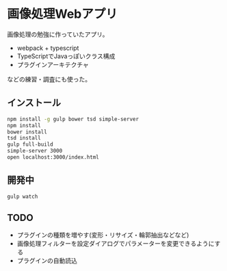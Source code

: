 # 画像処理Webアプリ
画像処理の勉強に作っていたアプリ。

- webpack + typescript
- TypeScriptでJavaっぽいクラス構成
- プラグインアーキテクチャ

などの練習・調査にも使った。

## インストール
```bash
npm install -g gulp bower tsd simple-server
npm install
bower install
tsd install
gulp full-build
simple-server 3000
open localhost:3000/index.html
```

## 開発中
```bash
gulp watch
```

## TODO
- プラグインの種類を増やす(変形・リサイズ・輪郭抽出などなど)
- 画像処理フィルターを設定ダイアログでパラメーターを変更できるようにする
- プラグインの自動読込
